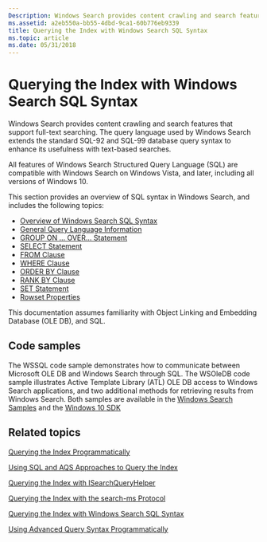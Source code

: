 ```yaml
---
Description: Windows Search provides content crawling and search features that support full-text searching. The query language used by Windows Search extends the standard SQL-92 and SQL-99 database query syntax to enhance its usefulness with text-based searches.
ms.assetid: a2eb550a-bb55-4dbd-9ca1-60b776eb9339
title: Querying the Index with Windows Search SQL Syntax
ms.topic: article
ms.date: 05/31/2018
---
```


# Querying the Index with Windows Search SQL Syntax

Windows Search provides content crawling and search features that support full-text searching. The query language used by Windows Search extends the standard SQL-92 and SQL-99 database query syntax to enhance its usefulness with text-based searches.

All features of Windows Search Structured Query Language (SQL) are compatible with Windows Search on Windows Vista, and later, including all versions of Windows 10.

This section provides an overview of SQL syntax in Windows Search, and includes the following topics:

- [Overview of Windows Search SQL Syntax](-search-sql-ovwofsearchquery.md)
- [General Query Language Information](-search-sql-generalqueryinfo.md)
- [GROUP ON ... OVER... Statement](-search-sql-group-on-over.md)
- [SELECT Statement](-search-sql-select.md)
- [FROM Clause](-search-sql-from.md)
- [WHERE Clause](-search-sql-where.md)
- [ORDER BY Clause](-search-sql-orderby.md)
- [RANK BY Clause](-search-sql-rankby.md)
- [SET Statement](-search-sql-set.md)
- [Rowset Properties](-search-sql-rowset-properties.md)

This documentation assumes familiarity with Object Linking and Embedding Database (OLE DB), and SQL.

## Code samples

The WSSQL code sample demonstrates how to communicate between Microsoft OLE DB and Windows Search through SQL. The WSOleDB code sample illustrates Active Template Library (ATL) OLE DB access to Windows Search applications, and two additional methods for retrieving results from Windows Search. Both samples are available in the [Windows Search Samples](-search-samples-ovw.md) and the [Windows 10 SDK](https://developer.microsoft.com/windows/downloads/windows-10-sdk)

## Related topics

[Querying the Index Programmatically](-search-3x-wds-qryidx-overview.md)

[Using SQL and AQS Approaches to Query the Index](-search-3x-wds-qryidx-overview.md)

[Querying the Index with ISearchQueryHelper](-search-3x-wds-qryidx-searchqueryhelper.md)

[Querying the Index with the search-ms Protocol](-search-3x-wds-qryidx-searchms.md)

[Querying the Index with Windows Search SQL Syntax](-search-sql-windowssearch-entry.md)

[Using Advanced Query Syntax Programmatically](-search-3x-advancedquerysyntax.md)
